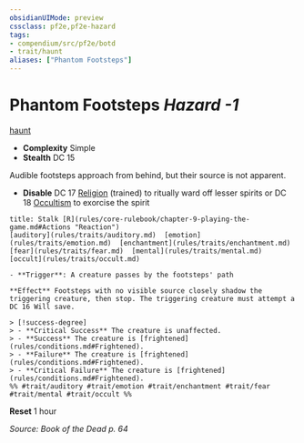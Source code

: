 ```yaml
---
obsidianUIMode: preview
cssclass: pf2e,pf2e-hazard
tags:
- compendium/src/pf2e/botd
- trait/haunt
aliases: ["Phantom Footsteps"]
---
```

# Phantom Footsteps *Hazard -1*  
[haunt](rules/traits/haunt.md)  

- **Complexity** Simple
- **Stealth** DC 15  

Audible footsteps approach from behind, but their source is not apparent.

- **Disable** DC 17 [Religion](compendium/skills.md#Religion) (trained) to ritually ward off lesser spirits or DC 18 [Occultism](compendium/skills.md#Occultism) to exorcise the spirit  
     
```ad-embed-ability
title: Stalk [R](rules/core-rulebook/chapter-9-playing-the-game.md#Actions "Reaction")
[auditory](rules/traits/auditory.md)  [emotion](rules/traits/emotion.md)  [enchantment](rules/traits/enchantment.md)  [fear](rules/traits/fear.md)  [mental](rules/traits/mental.md)  [occult](rules/traits/occult.md)  

- **Trigger**: A creature passes by the footsteps' path

**Effect** Footsteps with no visible source closely shadow the triggering creature, then stop. The triggering creature must attempt a DC 16 Will save.

> [!success-degree] 
> - **Critical Success** The creature is unaffected.
> - **Success** The creature is [frightened](rules/conditions.md#Frightened).
> - **Failure** The creature is [frightened](rules/conditions.md#Frightened).
> - **Critical Failure** The creature is [frightened](rules/conditions.md#Frightened).  
%% #trait/auditory #trait/emotion #trait/enchantment #trait/fear #trait/mental #trait/occult %%
```

**Reset** 1 hour  

*Source: Book of the Dead p. 64*